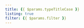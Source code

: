 ```yaml
---
title: {{ $params.typeTitleCase }}
listing: true
filter: {{ $params.filter }}
---
```


<!-- markdownlint-disable no-inline-html -->
<EipsListing/>
